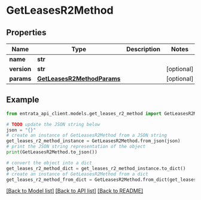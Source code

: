 # GetLeasesR2Method


## Properties

Name | Type | Description | Notes
------------ | ------------- | ------------- | -------------
**name** | **str** |  | 
**version** | **str** |  | [optional] 
**params** | [**GetLeasesR2MethodParams**](GetLeasesR2MethodParams.md) |  | [optional] 

## Example

```python
from entrata_api_client.models.get_leases_r2_method import GetLeasesR2Method

# TODO update the JSON string below
json = "{}"
# create an instance of GetLeasesR2Method from a JSON string
get_leases_r2_method_instance = GetLeasesR2Method.from_json(json)
# print the JSON string representation of the object
print(GetLeasesR2Method.to_json())

# convert the object into a dict
get_leases_r2_method_dict = get_leases_r2_method_instance.to_dict()
# create an instance of GetLeasesR2Method from a dict
get_leases_r2_method_from_dict = GetLeasesR2Method.from_dict(get_leases_r2_method_dict)
```
[[Back to Model list]](../README.md#documentation-for-models) [[Back to API list]](../README.md#documentation-for-api-endpoints) [[Back to README]](../README.md)


